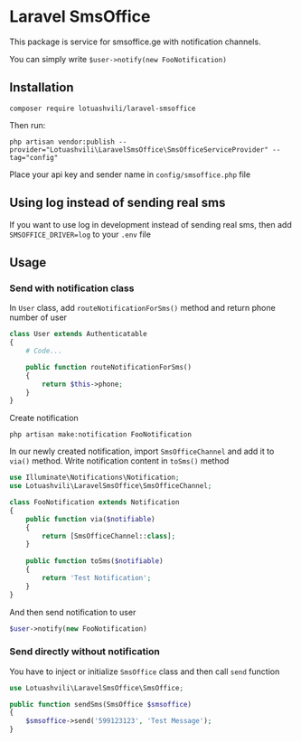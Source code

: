 # Laravel SmsOffice

This package is service for smsoffice.ge with notification channels.

You can simply write `$user->notify(new FooNotification)`

## Installation

```
composer require lotuashvili/laravel-smsoffice
```

Then run:

```
php artisan vendor:publish --provider="Lotuashvili\LaravelSmsOffice\SmsOfficeServiceProvider" --tag="config"
```

Place your api key and sender name in `config/smsoffice.php` file

## Using log instead of sending real sms

If you want to use log in development instead of sending real sms, then add `SMSOFFICE_DRIVER=log` to your `.env` file

## Usage

### Send with notification class

In `User` class, add `routeNotificationForSms()` method and return phone number of user

```php
class User extends Authenticatable
{
    # Code...

    public function routeNotificationForSms()
    {
        return $this->phone;
    }
}
```

Create notification

```
php artisan make:notification FooNotification
```

In our newly created notification, import `SmsOfficeChannel` and add it to `via()` method. Write notification content in `toSms()` method

```php
use Illuminate\Notifications\Notification;
use Lotuashvili\LaravelSmsOffice\SmsOfficeChannel;

class FooNotification extends Notification
{
    public function via($notifiable)
    {
        return [SmsOfficeChannel::class];
    }
    
    public function toSms($notifiable)
    {
        return 'Test Notification';
    }
}
```

And then send notification to user

```php
$user->notify(new FooNotification)
```

### Send directly without notification

You have to inject or initialize `SmsOffice` class and then call `send` function

```php
use Lotuashvili\LaravelSmsOffice\SmsOffice;

public function sendSms(SmsOffice $smsoffice)
{
    $smsoffice->send('599123123', 'Test Message');
}
```
